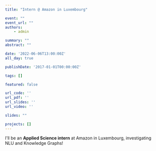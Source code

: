 ```yaml
---
title: "Intern @ Amazon in Luxembourg"

event: ""
event_url: ""
authors:
    - admin

summary: ""
abstract: ""

date: '2022-06-06T13:00:00Z'
all_day: true

publishDate: '2017-01-01T00:00:00Z'

tags: []

featured: false

url_code: ''
url_pdf: ''
url_slides: ''
url_video: ''

slides: ""

projects: []
---
```

I'll be an **Applied Science intern** at Amazon in Luxembourg, investigating NLU and Knowledge Graphs!